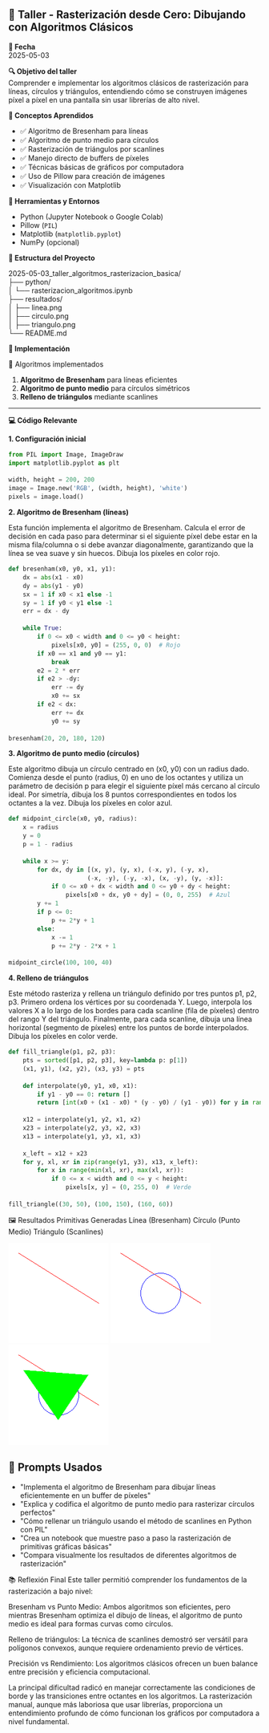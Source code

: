 ## 🧪 Taller - Rasterización desde Cero: Dibujando con Algoritmos Clásicos

**📅 Fecha**  
2025-05-03

**🔍 Objetivo del taller**  
Comprender e implementar los algoritmos clásicos de rasterización para líneas, círculos y triángulos, entendiendo cómo se construyen imágenes píxel a píxel en una pantalla sin usar librerías de alto nivel.

**🧠 Conceptos Aprendidos**
* ✅ Algoritmo de Bresenham para líneas
* ✅ Algoritmo de punto medio para círculos
* ✅ Rasterización de triángulos por scanlines
* ✅ Manejo directo de buffers de píxeles
* ✅ Técnicas básicas de gráficos por computadora
* ✅ Uso de Pillow para creación de imágenes
* ✅ Visualización con Matplotlib

**🔧 Herramientas y Entornos**
* Python (Jupyter Notebook o Google Colab)
* Pillow (`PIL`)
* Matplotlib (`matplotlib.pyplot`)
* NumPy (opcional)

**📁 Estructura del Proyecto**

2025-05-03_taller_algoritmos_rasterizacion_basica/<br>
├── python/<br>
│ └── rasterizacion_algoritmos.ipynb<br>
├── resultados/<br>
│ ├── linea.png<br>
│ ├── circulo.png<br>
│ ├── triangulo.png<br>
└── README.md<br>



**🧪 Implementación**

🔹 Algoritmos implementados

1. **Algoritmo de Bresenham** para líneas eficientes
2. **Algoritmo de punto medio** para círculos simétricos
3. **Relleno de triángulos** mediante scanlines

---

**💻 Código Relevante**

**1. Configuración inicial**
```python
from PIL import Image, ImageDraw
import matplotlib.pyplot as plt

width, height = 200, 200
image = Image.new('RGB', (width, height), 'white')
pixels = image.load()
```
**2. Algoritmo de Bresenham (líneas)**

Esta función implementa el algoritmo de Bresenham. Calcula el error de decisión en cada paso para determinar si el siguiente píxel debe estar en la misma fila/columna o si debe avanzar diagonalmente, garantizando que la línea se vea suave y sin huecos. Dibuja los píxeles en color rojo.

```python
def bresenham(x0, y0, x1, y1):
    dx = abs(x1 - x0)
    dy = abs(y1 - y0)
    sx = 1 if x0 < x1 else -1
    sy = 1 if y0 < y1 else -1
    err = dx - dy

    while True:
        if 0 <= x0 < width and 0 <= y0 < height:
            pixels[x0, y0] = (255, 0, 0)  # Rojo
        if x0 == x1 and y0 == y1:
            break
        e2 = 2 * err
        if e2 > -dy:
            err -= dy
            x0 += sx
        if e2 < dx:
            err += dx
            y0 += sy

bresenham(20, 20, 180, 120)
```

**3. Algoritmo de punto medio (círculos)**

Este algoritmo dibuja un círculo centrado en (x0, y0) con un radius dado. Comienza desde el punto (radius, 0) en uno de los octantes y utiliza un parámetro de decisión p para elegir el siguiente píxel más cercano al círculo ideal. Por simetría, dibuja los 8 puntos correspondientes en todos los octantes a la vez. Dibuja los píxeles en color azul.

```python
def midpoint_circle(x0, y0, radius):
    x = radius
    y = 0
    p = 1 - radius

    while x >= y:
        for dx, dy in [(x, y), (y, x), (-x, y), (-y, x), 
                      (-x, -y), (-y, -x), (x, -y), (y, -x)]:
            if 0 <= x0 + dx < width and 0 <= y0 + dy < height:
                pixels[x0 + dx, y0 + dy] = (0, 0, 255)  # Azul
        y += 1
        if p <= 0:
            p += 2*y + 1
        else:
            x -= 1
            p += 2*y - 2*x + 1

midpoint_circle(100, 100, 40)
```

**4. Relleno de triángulos**


Este método rasteriza y rellena un triángulo definido por tres puntos p1, p2, p3. Primero ordena los vértices por su coordenada Y. Luego, interpola los valores X a lo largo de los bordes para cada scanline (fila de píxeles) dentro del rango Y del triángulo. Finalmente, para cada scanline, dibuja una línea horizontal (segmento de píxeles) entre los puntos de borde interpolados. Dibuja los píxeles en color verde.

```python
def fill_triangle(p1, p2, p3):
    pts = sorted([p1, p2, p3], key=lambda p: p[1])
    (x1, y1), (x2, y2), (x3, y3) = pts

    def interpolate(y0, y1, x0, x1):
        if y1 - y0 == 0: return []
        return [int(x0 + (x1 - x0) * (y - y0) / (y1 - y0)) for y in range(y0, y1)]

    x12 = interpolate(y1, y2, x1, x2)
    x23 = interpolate(y2, y3, x2, x3)
    x13 = interpolate(y1, y3, x1, x3)

    x_left = x12 + x23
    for y, xl, xr in zip(range(y1, y3), x13, x_left):
        for x in range(min(xl, xr), max(xl, xr)):
            if 0 <= x < width and 0 <= y < height:
                pixels[x, y] = (0, 255, 0)  # Verde

fill_triangle((30, 50), (100, 150), (160, 60))
```


🖼️ Resultados
Primitivas Generadas
Línea (Bresenham)	Círculo (Punto Medio)	Triángulo (Scanlines)




<img src="resultados/linea.png" width="200">	

<img src="resultados/circulo.png" width="200">

<img src="resultados/triangulo.png" width="200">


## 🧩 Prompts Usados

* "Implementa el algoritmo de Bresenham para dibujar líneas eficientemente en un buffer de píxeles"
* "Explica y codifica el algoritmo de punto medio para rasterizar círculos perfectos"
* "Cómo rellenar un triángulo usando el método de scanlines en Python con PIL"
* "Crea un notebook que muestre paso a paso la rasterización de primitivas gráficas básicas"
* "Compara visualmente los resultados de diferentes algoritmos de rasterización"


📚 Reflexión Final
Este taller permitió comprender los fundamentos de la rasterización a bajo nivel:

Bresenham vs Punto Medio: Ambos algoritmos son eficientes, pero mientras Bresenham optimiza el dibujo de líneas, el algoritmo de punto medio es ideal para formas curvas como círculos.

Relleno de triángulos: La técnica de scanlines demostró ser versátil para polígonos convexos, aunque requiere ordenamiento previo de vértices.

Precisión vs Rendimiento: Los algoritmos clásicos ofrecen un buen balance entre precisión y eficiencia computacional.

La principal dificultad radicó en manejar correctamente las condiciones de borde y las transiciones entre octantes en los algoritmos. La rasterización manual, aunque más laboriosa que usar librerías, proporciona un entendimiento profundo de cómo funcionan los gráficos por computadora a nivel fundamental.